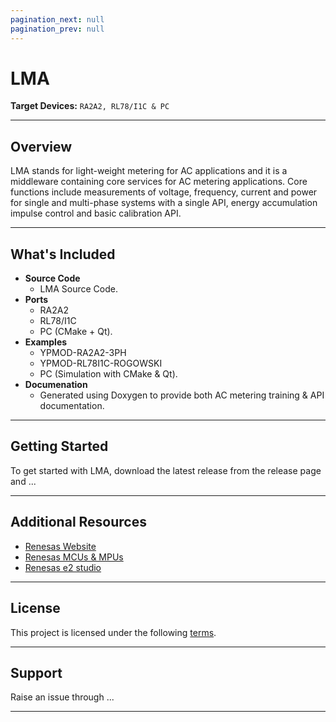 ```yaml
---
pagination_next: null
pagination_prev: null
---
```


# LMA

**Target Devices:** `RA2A2, RL78/I1C & PC`  

---

## Overview

LMA stands for light-weight metering for AC applications and it is a middleware containing core services for AC metering applications. Core functions include measurements of voltage, frequency, current and power for single and multi-phase systems with a single API, energy accumulation impulse control and basic calibration API.

---

## What's Included

- **Source Code**
  - LMA Source Code.
- **Ports**
  - RA2A2
  - RL78/I1C
  - PC (CMake + Qt).
- **Examples**
  - YPMOD-RA2A2-3PH
  - YPMOD-RL78I1C-ROGOWSKI
  - PC (Simulation with CMake & Qt).
- **Documenation**
  - Generated using Doxygen to provide both AC metering training & API documentation.

---

## Getting Started

To get started with LMA, download the latest release from the release page and ...

---

## Additional Resources

- [Renesas Website](https://www.renesas.com)
- [Renesas MCUs & MPUs](https://www.renesas.com/en/products/microcontrollers-microprocessors)
- [Renesas e2 studio](https://www.renesas.com/tools/e2-studio)

---

## License

This project is licensed under the following [terms](https://www.renesas.com/en/document/oth/disclaimer015?srsltid=AfmBOorceqdmsAs42rxoYYHQwnXI3aHFoXRORrRm2e6OUmqg12zxtsEM).

---

## Support

Raise an issue through ...

---

